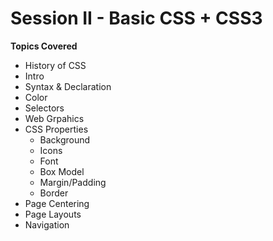 # Session II - Basic CSS + CSS3
**Topics Covered**
* History of CSS
* Intro
* Syntax & Declaration
* Color
* Selectors
* Web Grpahics
* CSS Properties
  * Background
  * Icons
  * Font
  * Box Model
  * Margin/Padding
  * Border
* Page Centering
* Page Layouts
* Navigation
  
